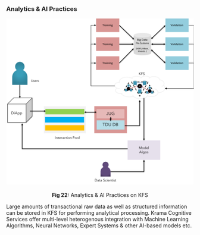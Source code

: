### Analytics & AI Practices

![KFS Analytics & AI Practices](images/tech-primer/KFS-Analytics-AI-Practices.png)

<p align="center"> <b>Fig 22:</b> Analytics & AI Practices on KFS <sup><a href="#references"></a></sup> </p>

Large amounts of transactional raw data as well as structured information can be stored in KFS for performing analytical processing. Krama Cognitive Services offer multi-level heterogenous integration with Machine Learning Algorithms, Neural Networks, Expert Systems & other AI-based models etc.